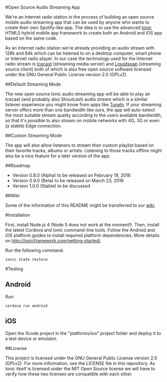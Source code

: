 #Open Source Audio Streaming App

We're an Internet radio station in the process of building an open source mobile audio streaming app that can be used by anyone who wants to create their own Spotify-like app. The idea is to use the advanced [Ionic](http://ionicframework.com) HTML5 hybrid mobile app framework to create both an Android and iOS app based on the same code.

As an Internet radio station we're already providing an audio stream with 128k and 64k which can be listened to on a desktop computer, smart phone or Internet radio player. In our case the technology used for the Internet radio stream is [Icecast](http://icecast.org/) (streaming media server) and [Liquidsoap](http://liquidsoap.fm/) (streaming source client) both of which is also free open source software licensed under the GNU General Public License version 2.0 (GPLv2).

##Default Streaming Mode

The new open source Ionic audio streaming app will be able to play an Icecast (and probably also Shoutcast) audio stream which is a similar listener experience you might know from apps like [TuneIn](http://tunein.com/). If your streaming server offers more than one bandwidth like ours, the app will auto-select the most suitable stream quality according to the users available bandwidth, so that it's possible to also stream on mobile networks with 4G, 3G or even (a stable) Edge connection.

##Custom Streaming Mode

The app will also allow listeners to stream their custom playlist based on their favorite tracks, albums or artists. Listening to those tracks offline might also be a nice feature for a later version of the app.

##Roadmap

* Version 0.8.0 (Alpha) to be released on February 19, 2016
* Version 0.9.0 (Beta) to be released on March 23, 2016
* Version 1.0.0 (Stable) to be discussed

##Wiki

Some of the information of this README might be transferred to our [wiki](https://github.com/24hourkirtan/ionic-audio-streaming/wiki).

#Installation

First, install Node.js 4 (Node 5 does not work at the moment!). Then, install the latest Cordova and Ionic command-line tools. Follow the Android and iOS platform guides to install required platform dependencies. More details on http://ionicframework.com/getting-started/.

Run the following command:
```
ionic state restore
```

#Testing

<h2> Android</h2>

Run:
```
cordova run android
```

<h2>iOS</h2>

Open the Xcode project in the "platforms/ios" project folder and deploy it to a test device or emulator.

##License

This project is licensed under the GNU General Public License version 2.0 (GPLv2). For more information, see the LICENSE file in this repository. As Ionic itself is licensed under the MIT Open Source license we will have to verify how these two licenses are compatible with each other.
